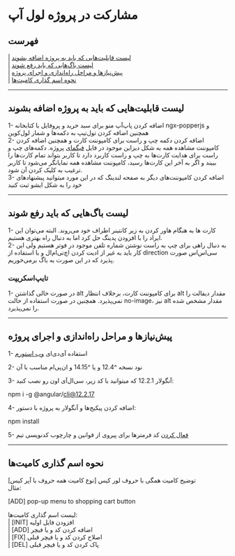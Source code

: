 # مشارکت در پروژه لول آپ

## فهرست

| [لیست قابلیت‌هایی که باید به پروژه اضافه بشوند](#لیست-قابلیت‌هایی-که-باید-به-پروژه-اضافه-بشوند)  
| [لیست باگ‌هایی که باید رفع شوند](#لیست-باگ‌هایی-که-باید-رفع-شوند)  
| [پیش‌نیازها و مراحل راه‌اندازی و اجرای پروژه](#پیش‌نیازها-و-مراحل-راه‌اندازی-و-اجرای-پروژه)  
| [نحوه اسم گذاری کامیت‌ها](#نحوه-اسم-گذاری-کامیت‌ها)

---

## لیست قابلیت‌هایی که باید به پروژه اضافه بشوند

1- اضافه کردن پاپ‌‍‌آپ منو برای سبد خرید و پروفایل با کتابخانه ngx-popperjs و همچنین اضافه کردن تول‌تیپ به دکمه‌ها و شمار لول‌کوین  
2- اضافه کردن دکمه چپ و راست برای کامپوننت کارت و همچنین اضافه کردن کامپوننت مشاهده همه به شکل دیزاین موجود در فایل [فیگمای](https://www.figma.com/file/8HrEFNO32c3rnd2Y86na5i/level-up?node-id=0%3A1) پروژه. دکمه‌های چپ و راست برای هدایت کارت‌ها به چپ و راست کاربرد دارد تا کاربر بتواند تمام کارت‌ها را ببیند و اگر به آخر این کارت‌ها رسید، کامپوننت مشاهده همه نمایانگر می‌شود تا کاربر ترغیب به کلیک کردن آن شود.  
3- اضافه کردن کامپوننت‌های دیگر به صفحه لندینگ که در این مورد میتوانید پیشنهادهای خود را به شکل ایشو ثبت کنید

---

## لیست باگ‌هایی که باید رفع شوند

1- کارت ها به هنگام هاور کردن به زیر کانتینر اطراف خود می‌روند. البته می‌توان این ایراد را با افزودن پدینگ حل کرد اما به دنبال راه بهتری هستیم.  
2- به دنبال راهی برای چپ به راست نوشتن شماره تلفن موجود در فوتر هستیم ولی این کار باید به غیر از ادیت کردن اچ‌تی‌ام‌ال و با استفاده از direction سی‌اس‌اس صورت پذیرد که در این صورت به باگ برمی‌خوریم.

### تایپ‌اسکریپت

1- در صورت خالی گذاشتن alt برای کامپوننت کارت، برخلاف انتظار alt مقدار دیفالت را نمی‌پذیرد. همچنین در صورت استفاده از حالت no-image، نیز alt مقدار مشخص شده را نمی‌پذیرد.

---

## پیش‌نیازها و مراحل راه‌اندازی و اجرای پروژه

1- استفاده آی‌دی‌ای [وب استورم](https://www.jetbrains.com/webstorm/)

2- نود نسخه ^12.4 و یا ^14.15 و ان‌پی‌ام مناسب با آن

3- آنگولار 12.2.1 که میتوانید با کد زیر، سی‌ال‌آی اون رو نصب کنید:

npm i -g @angular/cli@12.2.17

4- اضافه کردن پیکیج‌ها و آنگولار به پروژه با دستور:

npm install

5- [فعال کردن](https://docs.code-star.ir/docs/frontend/phase06-clean-code#ide) کد فرمترها برای پیروی از قوانین و چارچوب کدنویسی تیم

---

## نحوه اسم گذاری کامیت‌ها

[نوع کامیت همه حروف با آپر کیس] توضیح کامیت همگی با حروف لور کیس  
مثال:

[ADD] pop-up menu to shopping cart button

لیست اسم گذاری کامیت‌ها:  
| [INIT] افزودن فایل اولیه  
| [ADD] اضافه کردن کد و یا فیچر  
| [FIX] اصلاح کردن کد و یا فیچر قبلی  
| [DEL] پاک کردن کد و یا فیچر قبلی
